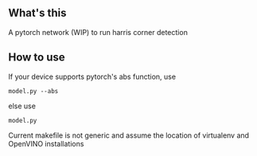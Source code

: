 ## What's this

A pytorch network (WIP) to run harris corner detection

## How to use

If your device supports pytorch's abs function, use
```
model.py --abs
```
else use
```
model.py
```

Current makefile is not generic and assume the location of virtualenv and OpenVINO installations
